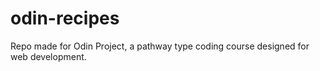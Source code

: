 # odin-recipes
Repo made for Odin Project, a pathway type coding course designed for web development.

